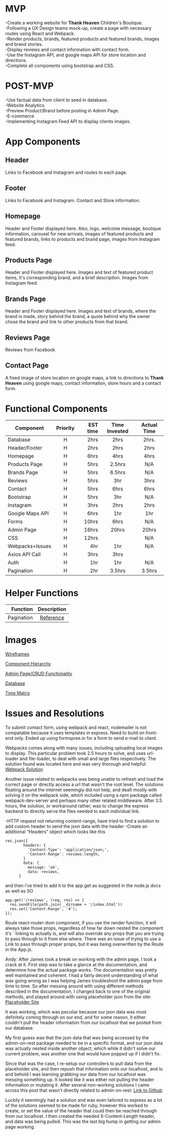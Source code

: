 # MVP
-Create a working website for **Thank Heaven** Children's Boutique.  
-Following a UX Design teams mock-up, create a page with necessary routes using React and Webpack.   
-Render products, brands, featured products and featured brands, images and brand stories.   
-Display reviews and contact information with contact form.   
-Use the Instagram API, and google maps API for store location and directions.   
-Complete all components using bootstrap and CSS.  

# POST-MVP

-Use factual data from client to seed in database.   
-Website Analytics.  
-Preview Product/Brand before posting in Admin Page.  
-E-commerce   
-Implementing Instagram Feed API to display clients images.  

# App Components
## Header
Links to Facebook and Instagram and routes to each page.
## Footer
Links to Facebook and Instagram. Contact and Store information.
## Homepage
Header and Footer displayed here. Also, logo, welcome message, boutique information, carousel for new arrivals, images of featured products and featured brands, links to products and brand page, images from Instagram feed.
## Products Page
Header and Footer displayed here. Images and text of featured product items, it's corresponding brand, and a brief description. Images from Instagram feed.
## Brands Page
Header and Footer displayed here. Images and text of brands, where the brand is made, story behind the brand, a quote behind why the owner chose the brand and link to other products from that brand.
## Reviews Page
Reviews from Facebook
## Contact Page
A fixed image of store location on google maps, a link to directions to **Thank Heaven** using google maps, contact information, store hours and a contact form.

# Functional Components
|Component|Priority|EST time|Time Invested|Actual Time|
|---------|:------:|-------:|:-----------:|:---------:|
|Database | H   |2hrs    |  2hrs    |   2hrs.     |
|Header/Footer| H | 2hrs   |   2hrs   |   2hrs     |
|Homepage |  H  |   6hrs|  4hrs  |   4hrs        |
|Products Page|  H  |   5hrs|     2.5hrs| N/A      |
|Brands Page|   H   |   5hrs|  6.5hrs| N/A    |
|Reviews    |   H   |   5hrs|   3hr  |    3hrs    |
|Contact    |   H    |   5hrs|  6hrs |  6hrs  |
|Bootstrap| H   | 5hrs|   3hr        | N/A     |
|Instagram| H       |   3hrs|  2hrs  |    2hrs   |
|Google Maps API|H| 6hrs   | 1hr  |  1hr    |
|Forms      |   H       | 10hrs|    6hrs   |   N/A   |
|Admin Page|    H    |16hrs  |  20hrs |    20hrs   |
|CSS         |  H |12hrs |      |     N/A    |
|Webpacks+Issues  |   H    | 4hr   |  1hr  | N/A    |
|Axios API Call |  H   | 3hrs   | 3hrs |  
|Auth       | H  | 1hr  |  1hr  |  N/A   |
|Pagination | H  | 2hr  |  3.5hrs  | 3.5hrs |



# Helper Functions
|Function|Description|
|-------:|:---------:|
|Pagination  | [Reference](http://jasonwatmore.com/post/2017/03/14/react-pagination-example-with-logic-like-google)|


# Images
[Wireframes](http://res.cloudinary.com/jkarlin929/image/upload/v1517495773/THWireframes_jshjld.jpg)

[Component Hierarchy](http://res.cloudinary.com/jkarlin929/image/upload/v1517495768/THTree_ctmn6k.jpg)

[Admin Page/CRUD Functionality](http://res.cloudinary.com/jkarlin929/image/upload/v1517495751/THAdmin_yd4nfg.jpg)

[Database](http://res.cloudinary.com/jkarlin929/image/upload/v1517495757/THDB_anehmc.jpg)

[Time Matrix](http://res.cloudinary.com/jkarlin929/image/upload/v1517495763/THTimeMatrix_v4is4p.jpg)


# Issues and Resolutions
To submit contact form, using webpack and react, nodemailer is not compatable because it uses templates in express. Need to build on front-end only. Ended up using formspree.io for a form to send e-mail to client.

Webpacks comes along with many issues, including uploading local images to display. This particular problem took 2.5 hours to solve, and uses url-loader and file-loader, to deal with small and large files respectively. The solution found was located here and was very thorough and helpful: 
[Webpack Solution](https://medium.com/a-beginners-guide-for-webpack-2/handling-images-e1a2a2c28f8d)

Another issue related to webpacks was being unable to refresh and load the correct page or directly access a url that wasn't the root level. The solutions floating around the internet seemingly did not help, and dealt mostly with solving it on the webpack side, which included using a npm package called webpack-dev-server and perhaps many other related middleware. After 3.5 hours, the solution, or workaround rather, was to change the express backend to directly serve the files needed to each individual link.

-HTTP request not returning content-range, have tried to find a solution to add custom header to send the json data with the header
-Create an additional “Headers” object which looks like this

```
res.json({
        headers: {
          'Content-Type': 'application/json;',
          'Content-Range': reviews.length,
        }
        data: {
          message: 'ok',
          data: reviews,
      }
```

and then i’ve tried to add it to the app.get as suggested in the node.js docs as well as SO
```
app.get('/reviews', (req, res) => {
  res.sendFile(path.join(__dirname + '/index.html'))
  res.set('Content-Range', '4');
});
```

Route react-router-dom component, if you use the render function, it will always take those props, regardless of how far down nested the component it's ` linking to actually is, and will also override any props that you are trying to pass through to it from else where. There was an issue of trying to use a Link to pass through proper props, but it was being overwritten by the Route in the App.js.


Andy: After James took a break on working with the admin page, I took a crack at it. First step was to take a glance at the documentation, and determine how the actual package works. The documentation was pretty well maintained and coherent. I had a fairly decent understanding of what was going wrong as I was helping James troubleshoot the admin page from time to time. So after messing around with using different methods described in the documentation, I changed back to one of the original methods, and played around with using placeholder json from the site: 
[Placeholder Site](http://jsonplaceholder.typicode.com)

It was working, which was peculiar because our json data was most definitely coming through on our end, and for some reason, it either couldn't pull the header information from our localhost that we posted from our database.

My first guess was that the json data that was being accessed by the admin-on-rest package needed to be in a specific format, and our json data was actually nested inside another object, which while it didn't solve our current problem, was another one that would have popped up if I didn't fix.

Since that was the case, I re-setup our controllers to pull data from the placeholder site, and then repush that information onto our localhost, and lo and behold I was learning grabbing our data from our localhost was messing something up. It looked like it was either not pulling the header information or mutating it. After several non-working solutions I came across this post that wasn't directly related to admin-on-rest:
[Link to Github](https://github.com/axios/axios/issues/1255#issuecomment-354090991)

Luckily it seemingly had a solution and was even tailored to express as a lot of the solutions seemed to be made for ruby, however this worked to create, or set the value of the header that could then be reached through from our localhost. I then created the needed X-Content-Length header, and data was being pulled. This was the last big hump in getting our admin page working.